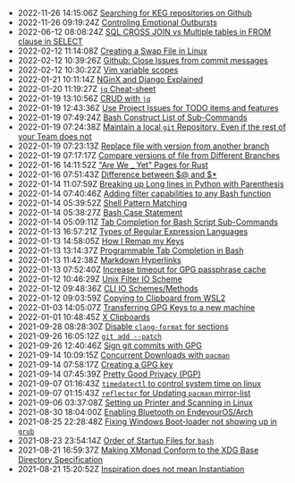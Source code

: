 * 2022-11-26 14:15:06Z [Searching for KEG repositories on Github](../20221126141112/README.md)
* 2022-11-26 09:19:24Z [Controling Emotional Outbursts](../20220211100117/README.md)
* 2022-06-12 08:08:24Z [SQL CROSS JOIN vs Multiple tables in FROM clause in SELECT](../20220223053436/README.md)
* 2022-02-12 11:14:08Z [Creating a Swap File in Linux](../20210903053424/README.md)
* 2022-02-12 10:39:26Z [Github: Close Issues from commit messages](../20220212103109/README.md)
* 2022-02-12 10:30:22Z [Vim variable scopes](../20220212100100/README.md)
* 2022-01-21 10:11:14Z [NGinX and Django Explained](../20220121100819/README.md)
* 2022-01-20 11:19:27Z [`jq` Cheat-sheet](../20220119131220/README.md)
* 2022-01-19 13:10:56Z [CRUD with `jq`](../20220119124440/README.md)
* 2022-01-19 12:43:36Z [Use Project Issues for TODO items and features](../20220119123753/README.md)
* 2022-01-19 07:49:24Z [Bash Construct List of Sub-Commands](../20220114044631/README.md)
* 2022-01-19 07:24:38Z [Maintain a local `git` Repository, Even if the rest of your Team does not](../20220114082549/README.md)
* 2022-01-19 07:23:13Z [Replace file with version from another branch](../20220119071757/README.md)
* 2022-01-19 07:17:17Z [Compare versions of file from Different Branches](../20220119070922/README.md)
* 2022-01-16 14:11:52Z ["Are We _ Yet" Pages for Rust](../20220116141048/README.md)
* 2022-01-16 07:51:43Z [Difference between \$@ and \$*](../20220116070126/README.md)
* 2022-01-14 11:07:59Z [Breaking up Long lines in Python with Parenthesis](../20220114061829/README.md)
* 2022-01-14 07:40:46Z [Adding filter capabilities to any Bash function](../20220112095121/README.md)
* 2022-01-14 05:39:52Z [Shell Pattern Matching](../20220114052639/README.md)
* 2022-01-14 05:38:27Z [Bash Case Statement](../20220114053301/README.md)
* 2022-01-14 05:09:11Z [Tab Completion for Bash Script Sub-Commands](../20220113092454/README.md)
* 2022-01-13 16:57:21Z [Types of Regular Expression Languages](../20220113165346/README.md)
* 2022-01-13 14:58:05Z [How I Remap my Keys](../20220113144924/README.md)
* 2022-01-13 13:14:37Z [Programmable Tab Completion in Bash](../20220113084600/README.md)
* 2022-01-13 11:42:38Z [Markdown Hyperlinks](../20220113102838/README.md)
* 2022-01-13 07:52:40Z [Increase timeout for GPG passphrase cache](../20220113061309/README.md)
* 2022-01-12 10:46:29Z [Unix Filter IO Scheme](../20220112093437/README.md)
* 2022-01-12 09:48:36Z [CLI IO Schemes/Methods](../20220112092321/README.md)
* 2022-01-12 09:03:59Z [Copying to Clipboard from WSL2](../20220110063336/README.md)
* 2022-01-03 14:05:07Z [Transferring GPG Keys to a new machine](../20220103135322/README.md)
* 2022-01-01 10:48:45Z [X Clipboards](../20220101102003/README.md)
* 2021-09-28 08:28:30Z [Disable `clang-format` for sections](../20210928082519/README.md)
* 2021-09-26 16:05:12Z [`git add --patch`](../20210926155928/README.md)
* 2021-09-26 12:40:46Z [Sign git commits with GPG](../20210914072507/README.md)
* 2021-09-14 10:09:15Z [Concurrent Downloads with `pacman`](../20210914100148/README.md)
* 2021-09-14 07:58:17Z [Creating a GPG key](../20210914064746/README.md)
* 2021-09-14 07:45:39Z [Pretty Good Privacy (PGP)](../20210914062938/README.md)
* 2021-09-07 01:16:43Z [`timedatectl` to control system time on linux](../20210906024622/README.md)
* 2021-09-07 01:15:43Z [`reflector` for Updating `pacman` mirror-list](../20210907011058/README.md)
* 2021-09-06 03:37:08Z [Setting up Printer and Scanning in Linux](../20210906031343/README.md)
* 2021-08-30 18:04:00Z [Enabling Bluetooth on EndevourOS/Arch](../20210830175435/README.md)
* 2021-08-25 22:28:48Z [Fixing Windows Boot-loader not showing up in `grub`](../20210825211454/README.md)
* 2021-08-23 23:54:14Z [Order of Startup Files for `bash`](../20210821234105/README.md)
* 2021-08-21 16:59:37Z [Making XMonad Conform to the XDG Base Directory Specification](../20210821162257/README.md)
* 2021-08-21 15:20:52Z [Inspiration does not mean Instantiation](../20210813174609/README.md)
